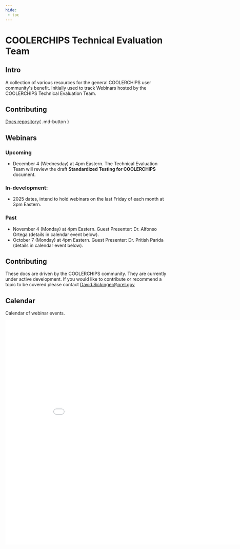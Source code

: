 ```yaml
---
hide:
 - toc
---
```


# COOLERCHIPS Technical Evaluation Team

## Intro
A collection of various resources for the general COOLERCHIPS user community's benefit. Initially used to track Webinars hosted by the COOLERCHIPS Technical Evaluation Team.

## Contributing 

[Docs repository](https://github.com/NREL/COOLERCHIPS-Technical-Evaluation-Team){ .md-button } 

## Webinars

### Upcoming

- December 4 (Wednesday) at 4pm Eastern. The Technical Evaluation Team will review the draft **Standardized Testing for COOLERCHIPS** document.

### In-development:

- 2025 dates, intend to hold webinars on the last Friday of each month at 3pm Eastern.

### Past

- November 4 (Monday) at 4pm Eastern. Guest Presenter: Dr. Alfonso Ortega (details in calendar event below).
- October 7 (Monday) at 4pm Eastern. Guest Presenter: Dr. Pritish Parida (details in calendar event below).

## Contributing

These docs are driven by the COOLERCHIPS community. They are currently under active development. If you would like to contribute or recommend a topic to be covered please contact David.Sickinger@nrel.gov 


## Calendar
Calendar of webinar events. 
<iframe width=900, height=700 scrolling="no" frameBorder=0 src="includes/calendar.html"></iframe>
<calendar.html>
